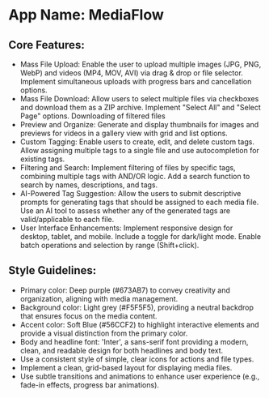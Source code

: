 # **App Name**: MediaFlow

## Core Features:

- Mass File Upload: Enable the user to upload multiple images (JPG, PNG, WebP) and videos (MP4, MOV, AVI) via drag & drop or file selector.  Implement simultaneous uploads with progress bars and cancellation options.
- Mass File Download: Allow users to select multiple files via checkboxes and download them as a ZIP archive.  Implement "Select All" and "Select Page" options. Downloading of filtered files
- Preview and Organize: Generate and display thumbnails for images and previews for videos in a gallery view with grid and list options.
- Custom Tagging: Enable users to create, edit, and delete custom tags. Allow assigning multiple tags to a single file and use autocompletion for existing tags.
- Filtering and Search: Implement filtering of files by specific tags, combining multiple tags with AND/OR logic. Add a search function to search by names, descriptions, and tags.
- AI-Powered Tag Suggestion: Allow the users to submit descriptive prompts for generating tags that should be assigned to each media file. Use an AI tool to assess whether any of the generated tags are valid/applicable to each file.
- User Interface Enhancements: Implement responsive design for desktop, tablet, and mobile. Include a toggle for dark/light mode.  Enable batch operations and selection by range (Shift+click).

## Style Guidelines:

- Primary color: Deep purple (#673AB7) to convey creativity and organization, aligning with media management.
- Background color: Light grey (#F5F5F5), providing a neutral backdrop that ensures focus on the media content.
- Accent color: Soft Blue (#56CCF2) to highlight interactive elements and provide a visual distinction from the primary color.
- Body and headline font: 'Inter', a sans-serif font providing a modern, clean, and readable design for both headlines and body text.
- Use a consistent style of simple, clear icons for actions and file types.
- Implement a clean, grid-based layout for displaying media files.
- Use subtle transitions and animations to enhance user experience (e.g., fade-in effects, progress bar animations).